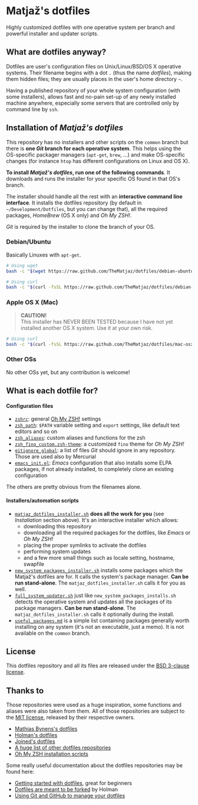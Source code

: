 Matjaž's dotfiles
===============================================================================

Highly customized dotfiles with one operative system per branch and powerful
installer and updater scripts.


What are dotfiles anyway?
----------------------------------------

Dotfiles are user's configuration files on Unix/Linux/BSD/OS X operative 
systems. Their filename begins with a dot `.` (thus the name _dotfiles_), 
making them hidden files; they are usually places in the user's home 
directory `~`.

Having a published repository of your whole system configuration (with some 
installers), allows fast and no-pain set-up of any newly installed machine 
anywhere, especially some servers that are controlled only by command line 
by `ssh`.


Installation of _Matjaž's dotfiles_
----------------------------------------

This repository has no installers and other scripts on the `common` branch but
there is **one _Git_ branch for each operative system**. This helps using the
OS-specific packager managers (`apt-get`, `brew`, ...) and make OS-specific
changes (for instance `htop` has different configurations on Linux and OS X).

**To install _Matjaž's dotfiles_, run one of the following commands**. It 
downloads and runs the installer for your specific OS found in that OS's branch.

The installer should handle all the rest with an **interactive command line 
interface**. It installs the dotfiles repository (by default in 
`~/Development/Dotfiles`, but you can change that), all the required packages, 
_HomeBrew_ (OS X only) and _Oh My ZSH!_.

_Git_ is required by the installer to clone the branch of your OS.


### Debian/Ubuntu

Basically Linuxes with `apt-get`.

```bash
# Using wget
bash -c "$(wget https://raw.github.com/TheMatjaz/dotfiles/debian-ubuntu/matjaz_dotfiles_installer.sh -O -)"

# Using curl
bash -c "$(curl -fsSL https://raw.github.com/TheMatjaz/dotfiles/debian-ubuntu/matjaz_dotfiles_installer.sh)"
```


### Apple OS X (Mac)

> **CAUTION!**  
> This installer has NEVER BEEN TESTED because I have not yet installed another
> OS X system. Use it at your own risk.

```bash
# Using curl
bash -c "$(curl -fsSL https://raw.github.com/TheMatjaz/dotfiles/mac-osx/matjaz_dotfiles_installer.sh)"
```


### Other OSs

No other OSs yet, but any contribution is welcome!


What is each dotfile for?
----------------------------------------

#### Configuration files

- [`zshrc`](zshrc): general
  [Oh My ZSH!](https://github.com/robbyrussell/oh-my-zsh) settings
- [`zsh_path`](zsh_path): `$PATH` variable setting and `export` settings, like
  default text editors and so on
- [`zsh_aliases`](zsh_aliases): custom aliases and functions for the zsh
- [`zsh_fino_custom.zsh-theme`](zsh_fino_custom.zsh-theme): a customized `fino`
  theme for _Oh My ZSH!_
- [`gitignore_global`](gitignore_global): a list of files _Git_ should ignore in
  any repository. Those are used also by Mercurial
- [`emacs_init.el`](emacs_init.el): _Emacs_ configuration that also installs 
  some ELPA packages, if not already installed, to completely clone an existing
  configuration

The others are pretty obvious from the filenames alone.


#### Installers/automation scripts

- [`matjaz_dotfiles_installer.sh`](matjaz_dotfiles_installer.sh) **does all the
  work for you** (see _Installation_ section above). It's an interactive 
  installer which allows:
    - downloading this repository
    - downloading all the required packages for the dotfiles, like _Emacs_ or
      _Oh My ZSH!_
    - placing the proper symlinks to activate the dotfiles
    - performing system updates
    - and a few more small things such as locale setting, hostname, swapfile
- [`new_system_packages_installer.sh`](new_system_packages_installer.sh)
  installs some packages which the Matjaž's dotfiles are for. It calls the
  system's package manager. **Can be run stand-alone**. The 
  `matjaz_dotfiles_installer.sh` calls it for you as well.
- [`full_system_updater.sh`](full_system_updater.sh) just like
  `new_system_packages_installs.sh` detects the operative system and updates all
  the packages of its package managers. **Can be run stand-alone**.
  The `matjaz_dotfiles_installer.sh` calls it optionally during the install.
- [`useful_packages.md`](useful_packages.md) is a simple list containing
  packages generally worth installing on any system (it's not an executable,
  just a memo). It is not available on the `common` branch.


License
----------------------------------------

This dotfiles repository and all its files are released under the
[BSD 3-clause license](LICENSE.md).


Thanks to
----------------------------------------

Those repositories were used as a huge inspiration, some functions and
aliases were also taken from them. All of those repositories are subject to the
[MIT license](https://opensource.org/licenses/MIT), released by their respective
owners.

- [Mathias Bynens's dotfiles](https://github.com/mathiasbynens/dotfiles)
- [Holman's dotfiles](https://github.com/holman/dotfiles)
- [Joined's dotfiles](https://github.com/joined/dotfiles)
- [A huge list of other dotfiles repositories](https://dotfiles.github.io)
- [Oh My ZSH installation scripts](http://github.com/robbyrussell/oh-my-zsh/tree/master/tools)

Some really useful documentation about the dotfiles repositories may be found
here:

- [Getting started with dotfiles](https://medium.com/@webprolific/getting-started-with-dotfiles-43c3602fd789),
  great for beginners
- [Dotfiles are meant to be forked](http://zachholman.com/2010/08/dotfiles-are-meant-to-be-forked/)
  by Holman
- [Using Git and GitHub to manage your dotfiles](http://blog.smalleycreative.com/tutorials/using-git-and-github-to-manage-your-dotfiles/)
